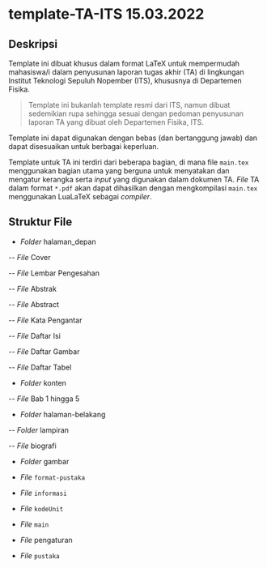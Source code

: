 # template-TA-ITS 15.03.2022

## Deskripsi

Template ini dibuat khusus dalam format LaTeX untuk mempermudah mahasiswa/i 
dalam penyusunan laporan tugas akhir (TA) di lingkungan Institut Teknologi
Sepuluh Nopember (ITS), khususnya di Departemen Fisika.

> Template ini bukanlah template resmi dari ITS, namun dibuat sedemikian rupa
sehingga sesuai dengan pedoman penyusunan laporan TA yang dibuat oleh
Departemen Fisika, ITS.

Template ini dapat digunakan dengan bebas (dan bertanggung jawab) dan dapat 
disesuaikan untuk berbagai keperluan.

Template untuk TA ini terdiri dari beberapa bagian, di mana file `main.tex`
menggunakan bagian utama yang berguna untuk menyatakan dan mengatur kerangka
serta *input* yang digunakan dalam dokumen TA. *File* TA dalam format `*.pdf`
akan dapat dihasilkan dengan mengkompilasi `main.tex` menggunakan LuaLaTeX
sebagai *compiler*.

## Struktur File

- *Folder* halaman_depan

-- *File* Cover

-- *File* Lembar Pengesahan

-- *File* Abstrak

-- *File* Abstract

-- *File* Kata Pengantar

-- *File* Daftar Isi

-- *File* Daftar Gambar

-- *File* Daftar Tabel

- *Folder* konten

-- *File* Bab 1 hingga 5

- *Folder* halaman-belakang

-- *Folder* lampiran

-- *File* biografi

- *Folder* gambar

- *File* `format-pustaka`

- *File* `informasi`

- *File* `kodeUnit`

- *File* `main`

- *File* pengaturan

- *File* `pustaka`

